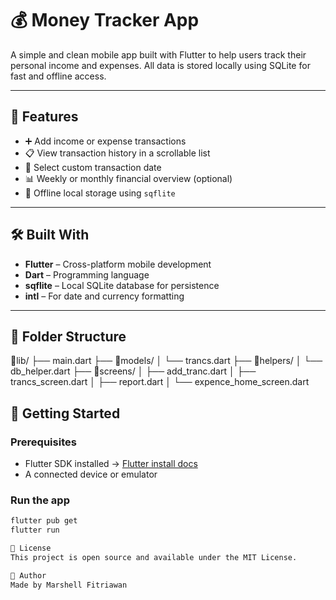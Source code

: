 # 💰 Money Tracker App

A simple and clean mobile app built with Flutter to help users track their personal income and expenses. All data is stored locally using SQLite for fast and offline access.

---

## 📱 Features

- ➕ Add income or expense transactions
- 📋 View transaction history in a scrollable list
- 📅 Select custom transaction date
- 📊 Weekly or monthly financial overview (optional)
- 💾 Offline local storage using `sqflite`

---

## 🛠️ Built With

- **Flutter** – Cross-platform mobile development
- **Dart** – Programming language
- **sqflite** – Local SQLite database for persistence
- **intl** – For date and currency formatting

---

## 📂 Folder Structure

📂lib/
├── main.dart
├── 📂models/
│ └── trancs.dart
├── 📂helpers/
│ └── db_helper.dart
├── 📂screens/
│ ├── add_tranc.dart
│ ├── trancs_screen.dart
│ ├── report.dart
│ └── expence_home_screen.dart


## 🚀 Getting Started

### Prerequisites

- Flutter SDK installed → [Flutter install docs](https://docs.flutter.dev/get-started/install)
- A connected device or emulator

### Run the app
```bash
flutter pub get
flutter run

📄 License
This project is open source and available under the MIT License.

🙌 Author
Made by Marshell Fitriawan

